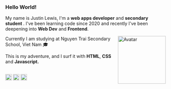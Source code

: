 <h3>Hello World!</h3>

My name is Justin Lewis, I'm a <strong>web apps developer</strong>  and  <strong>secondary student </strong>. I've been learning code since 2020 and recently I've been deepening into <strong>Web Dev</strong> and <strong>Frontend</strong>.

<img align="right" alt="Avatar" src="https://avatars.githubusercontent.com/u/93564256?v=4" width="150">

Currently I am studying at Nguyen Trai Secondary School, Viet Nam 🎓

This is my adventure, and I surf it with <strong>HTML</strong>, <strong>CSS</strong> and <strong>Javascript.</strong><br><br>

<p align="left"><a target="_blank" href="https://www.github.com/justinl99" title="Github"><img alt="Github's Logo" height="20" src="[./brand-linkedin.png](https://media.macosicons.com/parse/files/macOSicons/ffaaf6a3bd852967d8e7f6800a6af548_low_res_Github.png)"></a> <a target="_blank" href="https://vsco.co/dimitrlims/gallery" title="VSCO"><img alt="VSCO Logo" height="20" src="./brand-vsco.png"></a> <a target="_blank" href="https://twitter.com/emslimas" title="Twitter"><img alt="Twitter's Logo" height="20" src="./brand-twitter.png"></a></p>
